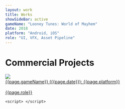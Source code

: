 ```yaml
---
layout: work
title: Works
showSideBar: active
gameName: "Looney Tunes: World of Mayhem"
date: 2018
platform: "Android, iOS"
role: "UI, VFX, Asset Pipeline"
---
```


<h1 class="page-title"> Commercial Projects </h1>
<div class = "frame"> 
<a href="{{ site.hydeout.repo }}/work/looneytunes">
      <img src="{{site.baseurl}}/assets/images/wom.png" class = "workBanner">
      <div class = "descriptionTitle">{{page.gameName}} ({{page.date}}): {{page.platform}}
      <br><br> {{page.role}}</div>
    </a>
    </div>

    <script> </script>